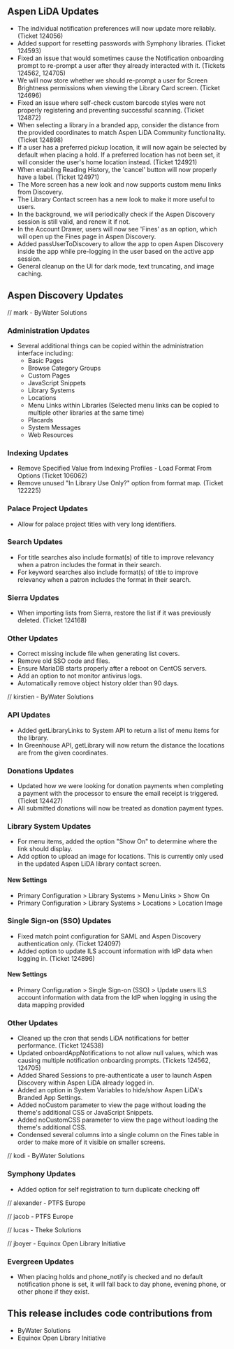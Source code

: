 ## Aspen LiDA Updates
- The individual notification preferences will now update more reliably. (Ticket 124056)
- Added support for resetting passwords with Symphony libraries. (Ticket 124593)
- Fixed an issue that would sometimes cause the Notification onboarding prompt to re-prompt a user after they already interacted with it. (Tickets 124562, 124705)
- We will now store whether we should re-prompt a user for Screen Brightness permissions when viewing the Library Card screen. (Ticket 124696)
- Fixed an issue where self-check custom barcode styles were not properly registering and preventing successful scanning. (Ticket 124872)
- When selecting a library in a branded app, consider the distance from the provided coordinates to match Aspen LiDA Community functionality. (Ticket 124898)
- If a user has a preferred pickup location, it will now again be selected by default when placing a hold. If a preferred location has not been set, it will consider the user's home location instead. (Ticket 124921)
- When enabling Reading History, the 'cancel' button will now properly have a label. (Ticket 124971)
- The More screen has a new look and now supports custom menu links from Discovery.
- The Library Contact screen has a new look to make it more useful to users.
- In the background, we will periodically check if the Aspen Discovery session is still valid, and renew it if not.
- In the Account Drawer, users will now see 'Fines' as an option, which will open up the Fines page in Aspen Discovery.
- Added passUserToDiscovery to allow the app to open Aspen Discovery inside the app while pre-logging in the user based on the active app session.
- General cleanup on the UI for dark mode, text truncating, and image caching.

## Aspen Discovery Updates
// mark - ByWater Solutions
### Administration Updates
- Several additional things can be copied within the administration interface including:
  - Basic Pages
  - Browse Category Groups
  - Custom Pages
  - JavaScript Snippets
  - Library Systems
  - Locations
  - Menu Links within Libraries (Selected menu links can be copied to multiple other libraries at the same time)
  - Placards
  - System Messages
  - Web Resources

### Indexing Updates
- Remove Specified Value from Indexing Profiles - Load Format From Options (Ticket 106062)
- Remove unused "In Library Use Only?" option from format map. (Ticket 122225)

### Palace Project Updates
- Allow for palace project titles with very long identifiers. 

### Search Updates
- For title searches also include format(s) of title to improve relevancy when a patron includes the format in their search.
- For keyword searches also include format(s) of title to improve relevancy when a patron includes the format in their search.

### Sierra Updates
- When importing lists from Sierra, restore the list if it was previously deleted. (Ticket 124168)

### Other Updates
- Correct missing include file when generating list covers. 
- Remove old SSO code and files.
- Ensure MariaDB starts properly after a reboot on CentOS servers. 
- Add an option to not monitor antivirus logs.
- Automatically remove object history older than 90 days. 

// kirstien - ByWater Solutions
### API Updates
- Added getLibraryLinks to System API to return a list of menu items for the library.
- In Greenhouse API, getLibrary will now return the distance the locations are from the given coordinates.

### Donations Updates
- Updated how we were looking for donation payments when completing a payment with the processor to ensure the email receipt is triggered. (Ticket 124427)
- All submitted donations will now be treated as donation payment types.

### Library System Updates
- For menu items, added the option "Show On" to determine where the link should display.
- Add option to upload an image for locations. This is currently only used in the updated Aspen LiDA library contact screen.

<div markdown="1" class="settings">

#### New Settings
- Primary Configuration > Library Systems > Menu Links > Show On
- Primary Configuration > Library Systems > Locations > Location Image
</div>

### Single Sign-on (SSO) Updates
- Fixed match point configuration for SAML and Aspen Discovery authentication only. (Ticket 124097)
- Added option to update ILS account information with IdP data when logging in. (Ticket 124896)

<div markdown="1" class="settings">

#### New Settings
- Primary Configuration > Single Sign-on (SSO) > Update users ILS account information with data from the IdP when logging in using the data mapping provided
</div>

### Other Updates
- Cleaned up the cron that sends LiDA notifications for better performance. (Ticket 124538)
- Updated onboardAppNotifications to not allow null values, which was causing multiple notification onboarding prompts. (Tickets 124562, 124705)
- Added Shared Sessions to pre-authenticate a user to launch Aspen Discovery within Aspen LiDA already logged in.
- Added an option in System Variables to hide/show Aspen LiDA's Branded App Settings.
- Added noCustom parameter to view the page without loading the theme's additional CSS or JavaScript Snippets.
- Added noCustomCSS parameter to view the page without loading the theme's additional CSS.
- Condensed several columns into a single column on the Fines table in order to make more of it visible on smaller screens.

// kodi - ByWater Solutions
### Symphony Updates
- Added option for self registration to turn duplicate checking off

// alexander - PTFS Europe

// jacob - PTFS Europe

// lucas - Theke Solutions

// jboyer - Equinox Open Library Initiative
### Evergreen Updates
- When placing holds and phone_notify is checked and no default notification phone is set, it will fall back to day phone, evening phone, or other phone if they exist.


## This release includes code contributions from
- ByWater Solutions
- Equinox Open Library Initiative